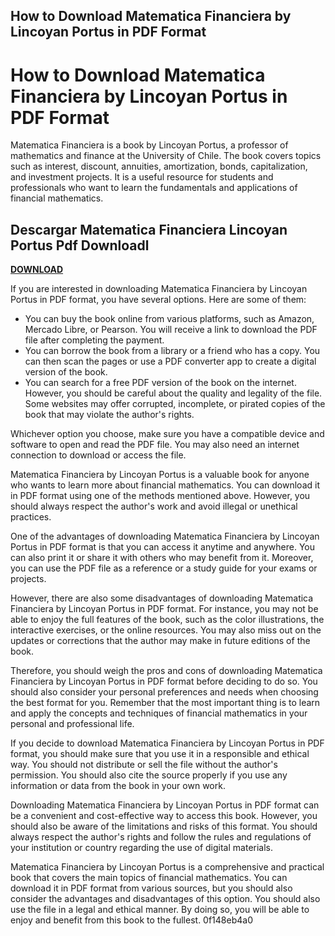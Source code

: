 ## How to Download Matematica Financiera by Lincoyan Portus in PDF Format

  
# How to Download Matematica Financiera by Lincoyan Portus in PDF Format
 
Matematica Financiera is a book by Lincoyan Portus, a professor of mathematics and finance at the University of Chile. The book covers topics such as interest, discount, annuities, amortization, bonds, capitalization, and investment projects. It is a useful resource for students and professionals who want to learn the fundamentals and applications of financial mathematics.
 
## Descargar Matematica Financiera Lincoyan Portus Pdf Downloadl


[**DOWNLOAD**](https://www.google.com/url?q=https%3A%2F%2Fshoxet.com%2F2tLb6i&sa=D&sntz=1&usg=AOvVaw3XgmjRkp1_hco3nerF3B0l)

 
If you are interested in downloading Matematica Financiera by Lincoyan Portus in PDF format, you have several options. Here are some of them:
 
- You can buy the book online from various platforms, such as Amazon, Mercado Libre, or Pearson. You will receive a link to download the PDF file after completing the payment.
- You can borrow the book from a library or a friend who has a copy. You can then scan the pages or use a PDF converter app to create a digital version of the book.
- You can search for a free PDF version of the book on the internet. However, you should be careful about the quality and legality of the file. Some websites may offer corrupted, incomplete, or pirated copies of the book that may violate the author's rights.

Whichever option you choose, make sure you have a compatible device and software to open and read the PDF file. You may also need an internet connection to download or access the file.
 
Matematica Financiera by Lincoyan Portus is a valuable book for anyone who wants to learn more about financial mathematics. You can download it in PDF format using one of the methods mentioned above. However, you should always respect the author's work and avoid illegal or unethical practices.
  
One of the advantages of downloading Matematica Financiera by Lincoyan Portus in PDF format is that you can access it anytime and anywhere. You can also print it or share it with others who may benefit from it. Moreover, you can use the PDF file as a reference or a study guide for your exams or projects.
 
However, there are also some disadvantages of downloading Matematica Financiera by Lincoyan Portus in PDF format. For instance, you may not be able to enjoy the full features of the book, such as the color illustrations, the interactive exercises, or the online resources. You may also miss out on the updates or corrections that the author may make in future editions of the book.
 
Therefore, you should weigh the pros and cons of downloading Matematica Financiera by Lincoyan Portus in PDF format before deciding to do so. You should also consider your personal preferences and needs when choosing the best format for you. Remember that the most important thing is to learn and apply the concepts and techniques of financial mathematics in your personal and professional life.
  
If you decide to download Matematica Financiera by Lincoyan Portus in PDF format, you should make sure that you use it in a responsible and ethical way. You should not distribute or sell the file without the author's permission. You should also cite the source properly if you use any information or data from the book in your own work.
 
Downloading Matematica Financiera by Lincoyan Portus in PDF format can be a convenient and cost-effective way to access this book. However, you should also be aware of the limitations and risks of this format. You should always respect the author's rights and follow the rules and regulations of your institution or country regarding the use of digital materials.
 
Matematica Financiera by Lincoyan Portus is a comprehensive and practical book that covers the main topics of financial mathematics. You can download it in PDF format from various sources, but you should also consider the advantages and disadvantages of this option. You should also use the file in a legal and ethical manner. By doing so, you will be able to enjoy and benefit from this book to the fullest.
 0f148eb4a0

